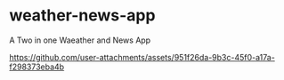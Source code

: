 # weather-news-app
A Two in one Waeather and News App

https://github.com/user-attachments/assets/951f26da-9b3c-45f0-a17a-f298373eba4b

